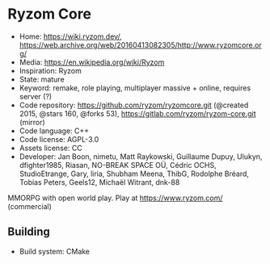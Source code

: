 # Ryzom Core

- Home: https://wiki.ryzom.dev/, https://web.archive.org/web/20160413082305/http://www.ryzomcore.org/
- Media: https://en.wikipedia.org/wiki/Ryzom
- Inspiration: Ryzom
- State: mature
- Keyword: remake, role playing, multiplayer massive + online, requires server (?)
- Code repository: https://github.com/ryzom/ryzomcore.git (@created 2015, @stars 160, @forks 53), https://gitlab.com/ryzom/ryzom-core.git (mirror)
- Code language: C++
- Code license: AGPL-3.0
- Assets license: CC
- Developer: Jan Boon, nimetu, Matt Raykowski, Guillaume Dupuy, Ulukyn, dfighter1985, Riasan, NO-BREAK SPACE OÜ, Cédric OCHS, StudioEtrange, Gary, liria, Shubham Meena, ThibG, Rodolphe Bréard, Tobias Peters, Geels12, Michaël Witrant, dnk-88

MMORPG with open world play. Play at https://www.ryzom.com/ (commercial)

## Building

- Build system: CMake
